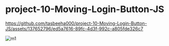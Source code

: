 # project-10-Moving-Login-Button-JS
https://github.com/tasbeeha000/project-10-Moving-Login-Button-JS/assets/137652796/ed5a7616-89fc-4d3f-992c-a805fde326c7

![m1](https://github.com/tasbeeha000/project-10-Moving-Login-Button-JS/assets/137652796/5140d285-68de-46f3-a3b9-d2f5b35f7fc2)
